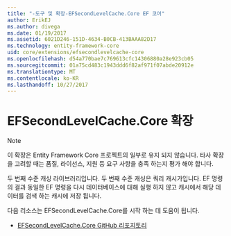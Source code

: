```yaml
---
title: "-도구 및 확장-EFSecondLevelCache.Core EF 코어"
author: ErikEJ
ms.author: divega
ms.date: 01/19/2017
ms.assetid: 6021D246-151D-4634-B0CB-413BAAA82D17
ms.technology: entity-framework-core
uid: core/extensions/efsecondlevelcache-core
ms.openlocfilehash: d54a770bae7c769613cfc14306880a28e923cb05
ms.sourcegitcommit: 01a75cd483c1943ddd6f82af971f07abde20912e
ms.translationtype: MT
ms.contentlocale: ko-KR
ms.lasthandoff: 10/27/2017
---
```

# <a name="efsecondlevelcachecore-extension"></a>EFSecondLevelCache.Core 확장

> [!NOTE]  
> 이 확장은 Entity Framework Core 프로젝트의 일부로 유지 되지 않습니다. 타사 확장을 고려할 때는 품질, 라이선스, 지원 등 요구 사항을 충족 하는지 평가 해야 합니다.

두 번째 수준 캐싱 라이브러리입니다. 두 번째 수준 캐싱은 쿼리 캐시가입니다. EF 명령의 결과 동일한 EF 명령을 다시 데이터베이스에 대해 실행 하지 않고 캐시에서 해당 데이터를 검색 하는 캐시에 저장 됩니다.

다음 리소스는 EFSecondLevelCache.Core를 시작 하는 데 도움이 됩니다.
* [EFSecondLevelCache.Core GitHub 리포지토리](https://github.com/VahidN/EFSecondLevelCache.Core/)
